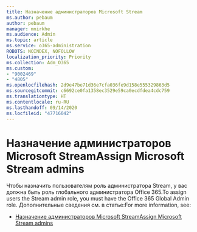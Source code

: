 ```yaml
---
title: Назначение администраторов Microsoft Stream
ms.author: pebaum
author: pebaum
manager: mnirkhe
ms.audience: Admin
ms.topic: article
ms.service: o365-administration
ROBOTS: NOINDEX, NOFOLLOW
localization_priority: Priority
ms.collection: Adm_O365
ms.custom:
- "9002469"
- "4805"
ms.openlocfilehash: 2d9e47be71d36e7cfa036fe9d158e555329863d5
ms.sourcegitcommit: c6692ce0fa1358ec3529e59ca0ecdfdea4cdc759
ms.translationtype: HT
ms.contentlocale: ru-RU
ms.lasthandoff: 09/14/2020
ms.locfileid: "47716042"
---
```

# <a name="assign-microsoft-stream-admins"></a><span data-ttu-id="18e63-102">Назначение администраторов Microsoft Stream</span><span class="sxs-lookup"><span data-stu-id="18e63-102">Assign Microsoft Stream admins</span></span>

<span data-ttu-id="18e63-103">Чтобы назначить пользователям роль администратора Stream, у вас должна быть роль глобального администратора Office 365.</span><span class="sxs-lookup"><span data-stu-id="18e63-103">To assign users the Stream admin role, you must have the Office 365 Global Admin role.</span></span> <span data-ttu-id="18e63-104">Дополнительные сведения см. в статье:</span><span class="sxs-lookup"><span data-stu-id="18e63-104">For more information, see:</span></span>

- [<span data-ttu-id="18e63-105">Назначение администраторов Microsoft Stream</span><span class="sxs-lookup"><span data-stu-id="18e63-105">Assign Microsoft Stream admins</span></span>](https://docs.microsoft.com/stream/assign-administrator-user-role)
